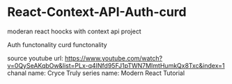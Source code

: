 # React-Context-API-Auth-curd


moderan react hoocks with context api project

Auth functonality
curd functonality 

source youtube url: https://www.youtube.com/watch?v=0QySeAKqbOw&list=PLx-q4INfd95FJ1pTWN7MImtHumkQx8Txc&index=1
chanal name: Cryce Truly
series name: Modern React Tutorial